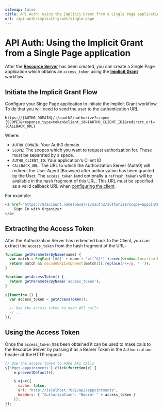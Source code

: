 ```yaml
---
sitemap: false
title: API Auth: Using the Implicit Grant from a Single Page application
url: /api-auth/implicit-grant/single-page
---
```


# API Auth: Using the Implicit Grant from a Single Page application

After the [**Resource Server**](/api-auth/resource-servers/node-js) has been created, you can create a Single Page application which obtains an `access_token` using the [**Implicit Grant**](/api-auth/grant/implicit) workflow.

## Initiate the Implicit Grant Flow

Configure your Singe Page application to initiate the Implicit Grant workflow. To do that you will need to send the user to the authentication URL:

```text
https://{AUTH0_DOMAIN}/i/oauth2/authorize?scope={SCOPE}&response_type=token&client_id={AUTH0_CLIENT_ID}&redirect_uri={CALLBACK_URL}
```

Where:

* `AUTH0_DOMAIN`: Your Auth0 domain.
* `SCOPE`: The scopes which you want to request authorization for. These must be separated by a space.
* `AUTH0_CLIENT_ID`: Your application's Client ID
* `CALLBACK_URL`: The URL to which the Authorization Server (Auth0) will redirect the User Agent (Browser) after authorization has been granted by the User. The `access_token` (and optionally a `refresh_token`) will be available in the hash fragment of this URL. This URL must be specified as a valid callback URL when [configuring the client](/api-auth/config/clients).

For example:

```html
<a href="https://${account.namespace}/i/oauth2/authorize?scope=appointments%20contacts&response_type=token&client_id=${account.clientId}&redirect_uri=${account.callback}">
	Sign In with Organizer
</a>
```

## Extracting the Access Token

After the Authorization Server has redirected back to the Client, you can extract the `access_token` from the hash fragment of the URL:

```js
function getParameterByName(name) {
  var match = RegExp('[#&]' + name + '=([^&]*)').exec(window.location.hash);
  return match && decodeURIComponent(match[1].replace(/\+/g, ' '));
}

function getAccessToken() {
  return getParameterByName('access_token');
}
      
$(function () {
  var access_token = getAccessToken();

  // Use the access token to make API calls
  // ...
});
```

## Using the Access Token

Once the `access_token` has been obtained it can be used to make calls to the Resource Server by passing it as a Bearer Token in the `Authorization` header of the HTTP request:

``` js
// Use the access token to make API calls
$('#get-appointments').click(function(e) {
	e.preventDefault();

	$.ajax({
	  cache: false,
	  url: "http://localhost:7001/api/appointments",
	  headers: { "Authorization": "Bearer " + access_token }
	});
});
```